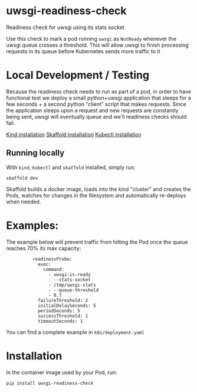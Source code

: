 # uwsgi-readiness-check

Readiness check for uwsgi using its stats socket

Use this check to mark a pod running `uwsgi` as `NotReady` whenever the uwsgi queue crosses a threshold.
This will allow uwsgi to finish processing requests in its queue before Kubernetes sends more traffic to it 

# Local Development / Testing

Because the readiness check needs to run as part of a pod, in order to have functional test we deploy
a small python+uwsgi application that sleeps for a few seconds + a second python "client" script that
makes requests. Since the application sleeps upon a request and new requests are constantly being sent,
uwsgi will eventually queue and we'll readiness checks should fail.

[Kind installation](https://kind.sigs.k8s.io/docs/user/quick-start/)
[Skaffold installation](https://skaffold.dev/docs/install/#standalone-binary)
[Kubectl installation](https://kubernetes.io/docs/tasks/tools/install-kubectl-linux/)

## Running locally

With `kind`, `kubectl` and `skaffold` installed, simply run:

```
skaffold dev
```

Skaffold builds a docker image, loads into the kind "cluster" and creates the Pods, watches for changes in
the filesystem and automatically re-deploys when needed.

# Examples:

The example below will prevent traffic from hitting the Pod once the queue reaches 70% its max capacity:

```
          readinessProbe:
            exec:
              command:
                - uwsgi-is-ready
                - --stats-socket
                - /tmp/uwsgi-stats
                - --queue-threshold
                - 0.7
            failureThreshold: 2
            initialDelaySeconds: 5
            periodSeconds: 5
            successThreshold: 1
            timeoutSeconds: 1
```

You can find a complete example in `k8s/deployment.yaml`

# Installation

In the container image used by your Pod, run:

```
pip install uwsgi-readiness-check
```